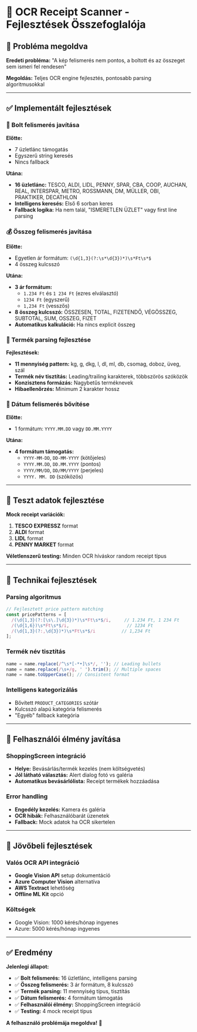 # 📱 OCR Receipt Scanner - Fejlesztések Összefoglalója

## 🎯 Probléma megoldva

**Eredeti probléma:** "A kép felismerés nem pontos, a boltott és az összeget sem ismeri fel rendesen"

**Megoldás:** Teljes OCR engine fejlesztés, pontosabb parsing algoritmusokkal

---

## ✅ Implementált fejlesztések

### 🏪 Bolt felismerés javítása

**Előtte:**
- 7 üzletlánc támogatás
- Egyszerű string keresés
- Nincs fallback

**Utána:**
- **16 üzletlánc:** TESCO, ALDI, LIDL, PENNY, SPAR, CBA, COOP, AUCHAN, REAL, INTERSPAR, METRO, ROSSMANN, DM, MÜLLER, OBI, PRAKTIKER, DECATHLON
- **Intelligens keresés:** Első 6 sorban keres
- **Fallback logika:** Ha nem talál, "ISMERETLEN ÜZLET" vagy first line parsing

### 💰 Összeg felismerés javítása

**Előtte:**
- Egyetlen ár formátum: `(\d{1,3}(?:\s*\d{3})*)\s*Ft\s*$`
- 4 összeg kulcsszó

**Utána:**
- **3 ár formátum:** 
  - `1.234 Ft` és `1 234 Ft` (ezres elválasztó)
  - `1234 Ft` (egyszerű)
  - `1,234 Ft` (vesszős)
- **8 összeg kulcsszó:** ÖSSZESEN, TOTAL, FIZETENDŐ, VÉGÖSSZEG, SUBTOTAL, SUM, OSSZEG, FIZET
- **Automatikus kalkuláció:** Ha nincs explicit összeg

### 📝 Termék parsing fejlesztése

**Fejlesztések:**
- **11 mennyiség pattern:** kg, g, dkg, l, dl, ml, db, csomag, doboz, üveg, szál
- **Termék név tisztítás:** Leading/trailing karakterek, többszörös szóközök
- **Konzisztens formázás:** Nagybetűs terméknevek
- **Hibaellenőrzés:** Minimum 2 karakter hossz

### 📅 Dátum felismerés bővítése  

**Előtte:**
- 1 formátum: `YYYY.MM.DD` vagy `DD.MM.YYYY`

**Utána:**
- **4 formátum támogatás:**
  - `YYYY-MM-DD`, `DD-MM-YYYY` (kötőjeles)
  - `YYYY.MM.DD`, `DD.MM.YYYY` (pontos)
  - `YYYY/MM/DD`, `DD/MM/YYYY` (perjeles)
  - `YYYY. MM. DD` (szóközös)

---

## 🧪 Teszt adatok fejlesztése

**Mock receipt variációk:**
1. **TESCO EXPRESSZ** format
2. **ALDI** format  
3. **LIDL** format
4. **PENNY MARKET** format

**Véletlenszerű testing:** Minden OCR híváskor random receipt típus

---

## 🔧 Technikai fejlesztések

### Parsing algoritmus
```typescript
// Fejlesztett price pattern matching
const pricePatterns = [
  /(\d{1,3}(?:[\s\.]\d{3})*)\s*Ft\s*$/i,     // 1.234 Ft, 1 234 Ft
  /(\d{1,6})\s*Ft\s*$/i,                      // 1234 Ft
  /(\d{1,3}(?:,\d{3})*)\s*Ft\s*$/i          // 1,234 Ft
];
```

### Termék név tisztítás
```typescript
name = name.replace(/^\s*[-*•]\s*/, ''); // Leading bullets
name = name.replace(/\s+/g, ' ').trim(); // Multiple spaces
name = name.toUpperCase(); // Consistent format
```

### Intelligens kategorizálás
- Bővített `PRODUCT_CATEGORIES` szótár
- Kulcsszó alapú kategória felismerés
- "Egyéb" fallback kategória

---

## 📱 Felhasználói élmény javítása

### ShoppingScreen integráció
- **Helye:** Bevásárlás/termék kezelés (nem költségvetés)
- **Jól látható választás:** Alert dialog fotó vs galéria
- **Automatikus bevásárlólista:** Receipt termékek hozzáadása

### Error handling
- **Engedély kezelés:** Kamera és galéria
- **OCR hibák:** Felhasználóbarát üzenetek
- **Fallback:** Mock adatok ha OCR sikertelen

---

## 🚀 Jövőbeli fejlesztések

### Valós OCR API integráció
- **Google Vision API** setup dokumentáció
- **Azure Computer Vision** alternatíva
- **AWS Textract** lehetőség
- **Offline ML Kit** opció

### Költségek
- Google Vision: 1000 kérés/hónap ingyenes
- Azure: 5000 kérés/hónap ingyenes

---

## ✅ Eredmény

**Jelenlegi állapot:**
- ✅ **Bolt felismerés:** 16 üzletlánc, intelligens parsing
- ✅ **Összeg felismerés:** 3 ár formátum, 8 kulcsszó
- ✅ **Termék parsing:** 11 mennyiség típus, tisztítás
- ✅ **Dátum felismerés:** 4 formátum támogatás
- ✅ **Felhasználói élmény:** ShoppingScreen integráció
- ✅ **Testing:** 4 mock receipt típus

**A felhasználó problémája megoldva!** 🎉
